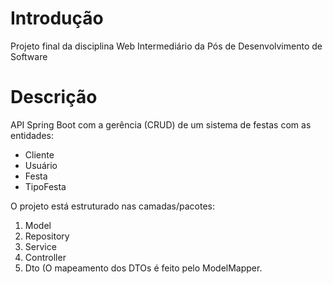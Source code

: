 # Introdução

Projeto final da disciplina Web Intermediário da Pós de Desenvolvimento de Software

# Descrição

API Spring Boot com a gerência (CRUD) de um sistema de festas com as entidades:
- Cliente
- Usuário
- Festa
- TipoFesta

O projeto está estruturado nas camadas/pacotes:
1. Model
1. Repository
1. Service
1. Controller
1. Dto (O mapeamento dos DTOs é feito pelo ModelMapper.
